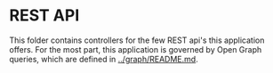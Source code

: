 # REST API

This folder contains controllers for the few REST api's this application offers. For the most part, this application is governed by Open Graph queries, which are defined in [../graph/README.md](../graph).
